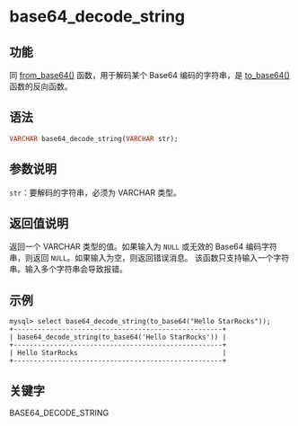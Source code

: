 # base64_decode_string

## 功能

同 [from_base64()](https://docs.starrocks.io/en-us/3.0/sql-reference/sql-functions/crytographic-functions/from_base64) 函数，用于解码某个 Base64 编码的字符串，是 [to_base64()](https://docs.starrocks.io/en-us/3.0/sql-reference/sql-functions/crytographic-functions/to_base64) 函数的反向函数。

## 语法

```Haskell
VARCHAR base64_decode_string(VARCHAR str);
```

## 参数说明

`str`：要解码的字符串，必须为 VARCHAR 类型。

## 返回值说明

返回一个 VARCHAR 类型的值。如果输入为 `NULL` 或无效的 Base64 编码字符串，则返回 `NULL`。如果输入为空，则返回错误消息。 该函数只支持输入一个字符串。输入多个字符串会导致报错。

## 示例

```Plain
mysql> select base64_decode_string(to_base64("Hello StarRocks"));
+----------------------------------------------------+
| base64_decode_string(to_base64('Hello StarRocks')) |
+----------------------------------------------------+
| Hello StarRocks                                    |
+----------------------------------------------------+
```

## 关键字

BASE64_DECODE_STRING
